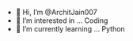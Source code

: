 - 👋 Hi, I’m @ArchitJain007
- 👀 I’m interested in ... Coding
- 🌱 I’m currently learning ... Python

<!---
ArchitJain007/ArchitJain007 is a ✨ special ✨ repository because its `README.md` (this file) appears on your GitHub profile.
You can click the Preview link to take a look at your changes.
--->
